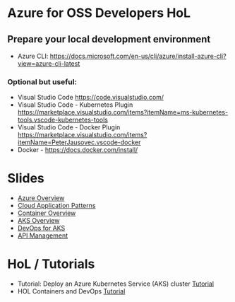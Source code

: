 # Azure for OSS Developers HoL

## Prepare your local development environment
* Azure CLI: https://docs.microsoft.com/en-us/cli/azure/install-azure-cli?view=azure-cli-latest

### Optional but useful:
* Visual Studio Code https://code.visualstudio.com/
* Visual Studio Code - Kubernetes Plugin https://marketplace.visualstudio.com/items?itemName=ms-kubernetes-tools.vscode-kubernetes-tools
* Visual Studio Code - Docker Plugin https://marketplace.visualstudio.com/items?itemName=PeterJausovec.vscode-docker
* Docker - https://docs.docker.com/install/

# Slides
* [Azure Overview](https://tom.blob.core.windows.net/azureosshol/Azure%20Overview.pdf)
* [Cloud Application Patterns](https://tom.blob.core.windows.net/azureosshol/Cloud%20Application%20Patterns.pdf)
* [Container Overview](https://tom.blob.core.windows.net/azureosshol/Containers%20on%20Azure%20Overview.pdf)
* [AKS Overview](https://tom.blob.core.windows.net/azureosshol/AKS%20Overview.pdf)
* [DevOps for AKS](https://tom.blob.core.windows.net/azureosshol/DevOps.pdf)
* [API Management](https://tom.blob.core.windows.net/azureosshol/API%20Management.pdf)

# HoL / Tutorials
* Tutorial: Deploy an Azure Kubernetes Service (AKS) cluster [Tutorial](https://docs.microsoft.com/en-us/azure/aks/kubernetes-walkthrough)
* HOL Containers and DevOps [Tutorial](https://github.com/Microsoft/MCW-Containers-and-DevOps/blob/master/Hands-on%20lab/HOL%20step-by-step%20-%20Containers%20and%20DevOps.md)
